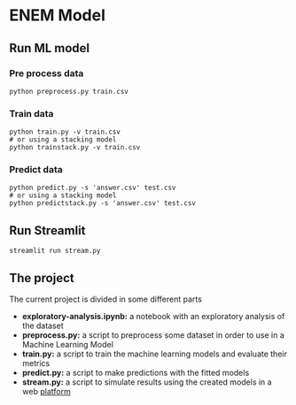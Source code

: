 # ENEM Model

## Run ML model
### Pre process data
    python preprocess.py train.csv
### Train data
    python train.py -v train.csv
    # or using a stacking model
    python trainstack.py -v train.csv
### Predict data
    python predict.py -s 'answer.csv' test.csv
    # or using a stacking model
    python predictstack.py -s 'answer.csv' test.csv

## Run Streamlit
    streamlit run stream.py

## The project
The current project is divided in some different parts
- **exploratory-analysis.ipynb:** a notebook with an exploratory analysis of the dataset
- **preprocess.py:** a script to preprocess some dataset in order to use in a Machine Learning Model
- **train.py:** a script to train the machine learning models and evaluate their metrics
- **predict.py:** a script to make predictions with the fitted models
- **stream.py:** a script to simulate results using the created models in a web [platform](https://enem-codenation.herokuapp.com/) 